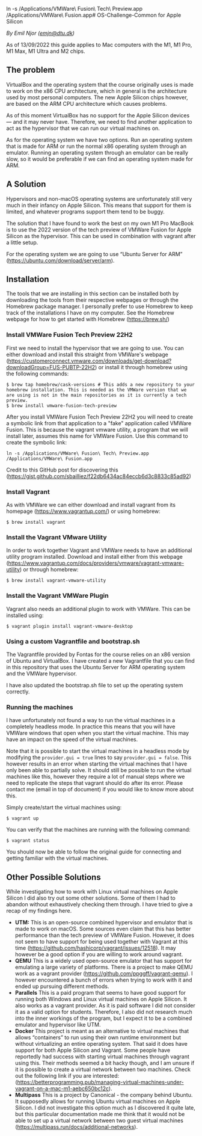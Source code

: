 ln -s /Applications/VMWare\ Fusion\ Tech\ Preview.app /Applications/VMWare\ Fusion.app# OS-Challenge-Common for Apple Silicon

*By Emil Njor (emjn@dtu.dk)*

As of 13/09/2022 this guide applies to Mac computers with the M1, M1 Pro, M1 Max, M1 Ultra and M2 chips.

## The problem

VirtualBox and the operating system that the course originally uses is made to work on the x86 CPU architecture, which in general is the architecture used by most personal computers. The new Apple Silicon chips however, are based on the ARM CPU architecture which causes problems.

As of this moment VirtualBox has no support for the Apple Silicon devices — and it may never have. Therefore, we need to find another application to act as the hypervisor that we can run our virtual machines on.

As for the operating system we have two options. Run an operating system that is made for ARM or run the normal x86 operating system through an emulator. Running an operating system through an emulator can be really slow, so it would be preferable if we can find an operating system made for ARM. 

## A Solution

Hypervisors and non-macOS operating systems are unfortunately still very much in their infancy on Apple Silicon. This means that support for them is limited, and whatever programs support them tend to be buggy.

The solution that I have found to work the best on my own M1 Pro MacBook is to use the 2022 version of the tech preview of VMWare Fusion for Apple Silicon as the hypervisor. This can be used in combination with vagrant after a little setup.

For the operating system we are going to use “Ubuntu Server for ARM” (https://ubuntu.com/download/server/arm).

## Installation

The tools that we are installing in this section can be installed both by downloading the tools from their respective webpages or through the Homebrew package manager. I personally prefer to use Homebrew to keep track of the installations I have on my computer. See the Homebrew webpage for how to get started with Homebrew (https://brew.sh/)

### Install VMWare Fusion Tech Preview 22H2

First we need to install the hypervisor that we are going to use. You can either download and install this straight from VMWare's webpage (https://customerconnect.vmware.com/downloads/get-download?downloadGroup=FUS-PUBTP-22H2) or install it through homebrew using the following commands:
```
$ brew tap homebrew/cask-versions # This adds a new repository to your homebrew installation. This is needed as the VMWare version that we are using is not in the main repositories as it is currently a tech preview.
$ brew install vmware-fusion-tech-preview
```

After you install VMWare Fusion Tech Preview 22H2 you will need to create a symbolic link from that application to a "fake" application called VMWare Fusion. This is because the vagrant vmware utility, a program that we will install later, assumes this name for VMWare Fusion. Use this command to create the symbolic link:
```
ln -s /Applications/VMWare\ Fusion\ Tech\ Preview.app /Applications/VMWare\ Fusion.app
```
Credit to this GitHub post for discovering this (https://gist.github.com/sbailliez/f22db6434ac84eccb6d3c8833c85ad92)

### Install Vagrant

As with VMWare we can either download and install vagrant from its homepage (https://www.vagrantup.com/) or using homebrew:
```
$ brew install vagrant
```

### Install the Vagrant VMware Utility

In order to work together Vagrant and VMWare needs to have an additional utility program installed. Download and install either from this webpage (https://www.vagrantup.com/docs/providers/vmware/vagrant-vmware-utility) or through homebrew:
```
$ brew install vagrant-vmware-utility
```

### Install the Vagrant VMWare Plugin

Vagrant also needs an additional plugin to work with VMWare. This can be installed using:
```
$ vagrant plugin install vagrant-vmware-desktop
```

### Using a custom Vagrantfile and bootstrap.sh

The Vagrantfile provided by Fontas for the course relies on an x86 version of Ubuntu and VirtualBox. I have created a new Vagrantfile that you can find in this repository that uses the Ubuntu Server for ARM operating system and the VMWare hypervisor.

I have also updated the bootstrap.sh file to set up the operating system correctly.

### Running the machines

I have unfortunately not found a way to run the virtual machines in a completely headless mode. In practice this means that you will have VMWare windows that open when you start the virtual machine. This may have an impact on the speed of the virtual machines. 

Note that it is possible to start the virtual machines in a headless mode by modifying the ``provider.gui = true`` lines to say ``provider.gui = false``. This however results in an error when starting the virtual machines that I have only been able to partially solve. It should still be possible to run the virtual machines like this, however they require a lot of manual steps where we need to replicate the steps that vagrant should do after its error. Please contact me (email in top of document) if you would like to know more about this.

Simply create/start the virtual machines using:
```
$ vagrant up
```

You can verify that the machines are running with the following command:
```
$ vagrant status
```

You should now be able to follow the original guide for connecting and getting familiar with the virtual machines.


## Other Possible Solutions

While investigating how to work with Linux virtual machines on Apple Silicon I did also try out some other solutions. Some of them I had to abandon without exhaustively checking them through. I have tried to give a recap of my findings here.

* **UTM:** This is an open-source combined hypervisor and emulator that is made to work on macOS. Some sources even claim that this has better performance than the tech preview of VMWare Fusion. However, it does not seem to have support for being used together with Vagrant at this time (https://github.com/hashicorp/vagrant/issues/12518). It may however be a good option if you are willing to work around vagrant.
* **QEMU** This is a widely used open-source emulator that has support for emulating a large variety of platforms. There is a project to make QEMU work as a vagrant provider (https://github.com/ppggff/vagrant-qemu). I however encountered a bunch of errors when trying to work with it and ended up pursuing different methods.
* **Parallels** This is a paid program that seems to have good support for running both Windows and Linux virtual machines on Apple Silicon. It also works as a vagrant provider. As it is paid software I did not consider it as a valid option for students. Therefore, I also did not research much into the inner workings of the program, but I expect it to be a combined emulator and hypervisor like UTM.
* **Docker** This project is meant as an alternative to virtual machines that allows “containers” to run using their own runtime environment but without virtualizing an entire operating system. That said it does have support for both Apple Silicon and Vagrant. Some people have reportedly had success with starting virtual machines through vagrant using this. Their methods seemed a bit hacky though, and I am unsure if it is possible to create a virtual network between two machines. Check out the following link if you are interested: (https://betterprogramming.pub/managing-virtual-machines-under-vagrant-on-a-mac-m1-aebc650bc12c).
* **Multipass** This is a project by Canonical - the company behind Ubuntu. It supposedly allows for running Ubuntu virtual machines on Apple Silicon. I did not investigate this option much as I discovered it quite late, but this particular documentation made me think that it would not be able to set up a virtual network between two guest virtual machines (https://multipass.run/docs/additional-networks).